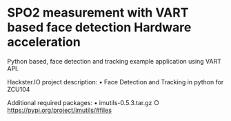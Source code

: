 # SPO2 measurement with VART based face detection Hardware acceleration
Python based, face detection and tracking example application using VART API.

Hackster.IO project description:
	• Face Detection and Tracking in python for ZCU104

Additional required packages:
	• imutils-0.5.3.tar.gz
		○ https://pypi.org/project/imutils/#files
